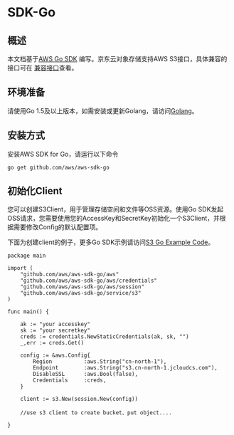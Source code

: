# SDK-Go

## 概述

本文档基于[AWS Go SDK](https://docs.aws.amazon.com/sdk-for-go/api/) 编写。京东云对象存储支持AWS S3接口，具体兼容的接口可在
[兼容接口](../Compatibility-API/Compatibility-API-Overview.md)查看。

## 环境准备
请使用Go 1.5及以上版本，如需安装或更新Golang，请访问[Golang](https://golang.org/doc/install)。

## 安装方式

安装AWS SDK for Go，请运行以下命令

```
go get github.com/aws/aws-sdk-go
```

## 初始化Client

您可以创建S3Client，用于管理存储空间和文件等OSS资源。使用Go SDK发起OSS请求，您需要使用您的AccessKey和SecretKey初始化一个S3Client，并根据需要修改Config的默认配置项。

下面为创建client的例子，更多Go SDK示例请访问[S3 Go Example Code](https://github.com/awsdocs/aws-doc-sdk-examples/tree/master/go/example_code/s3)。

```Golang
package main

import (
    "github.com/aws/aws-sdk-go/aws"
    "github.com/aws/aws-sdk-go/aws/credentials"
    "github.com/aws/aws-sdk-go/aws/session"
    "github.com/aws/aws-sdk-go/service/s3"
)

func main() {

    ak := "your accesskey"
    sk := "your secretkey"
    creds := credentials.NewStaticCredentials(ak, sk, "")
    _,err := creds.Get()

    config := &aws.Config{
        Region          :aws.String("cn-north-1"),
        Endpoint        :aws.String("s3.cn-north-1.jcloudcs.com"),
        DisableSSL      :aws.Bool(false),
        Credentials     :creds,
    }

    client := s3.New(session.New(config))
    
    //use s3 client to create bucket、put object....
    
}    
```

